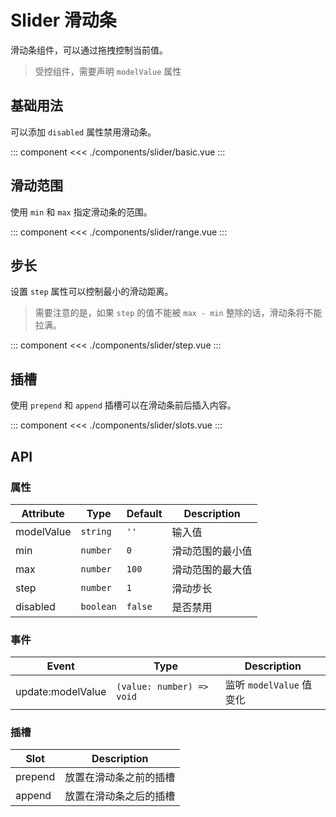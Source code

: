 # Slider 滑动条

滑动条组件，可以通过拖拽控制当前值。

> 受控组件，需要声明 `modelValue` 属性

## 基础用法

可以添加 `disabled` 属性禁用滑动条。

::: component <Basic/>
<<< ./components/slider/basic.vue
:::

## 滑动范围

使用 `min` 和 `max` 指定滑动条的范围。

::: component <Range/>
<<< ./components/slider/range.vue
:::

## 步长

设置 `step` 属性可以控制最小的滑动距离。

> 需要注意的是，如果 `step` 的值不能被 `max - min` 整除的话，滑动条将不能拉满。

::: component <Step/>
<<< ./components/slider/step.vue
:::

## 插槽

使用 `prepend` 和 `append` 插槽可以在滑动条前后插入内容。

::: component <Slots/>
<<< ./components/slider/slots.vue
:::

## API
### 属性

| Attribute  | Type      | Default | Description   |
|------------|-----------|---------|---------------|
| modelValue | `string`  | `''`    | 输入值         |
| min        | `number`  | `0`     | 滑动范围的最小值 |
| max        | `number`  | `100`   | 滑动范围的最大值 |
| step       | `number`  | `1`     | 滑动步长        |
| disabled   | `boolean` | `false` | 是否禁用        |

### 事件

| Event             | Type                      | Description            |
|-------------------|---------------------------|------------------------|
| update:modelValue | `(value: number) => void` | 监听 `modelValue` 值变化 |

### 插槽

| Slot    | Description        |
|---------|--------------------|
| prepend | 放置在滑动条之前的插槽 |
| append  | 放置在滑动条之后的插槽 |

<script setup>
  import Basic from './basic.vue'
  import Range from './range.vue'
  import Step from './step.vue'
  import Slots from './slots.vue'
</script>